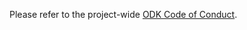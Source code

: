 Please refer to the project-wide [ODK Code of Conduct](https://github.com/opendatakit/governance/blob/master/CODE-OF-CONDUCT.md).
